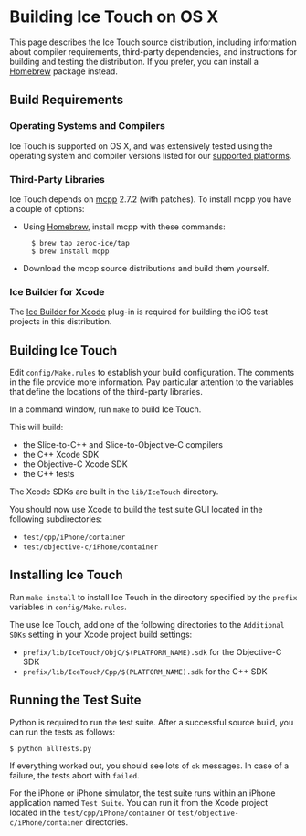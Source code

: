 # Building Ice Touch on OS X

This page describes the Ice Touch source distribution, including information
about compiler requirements, third-party dependencies, and instructions for
building and testing the distribution. If you prefer, you can install a
[Homebrew][1] package instead.

## Build Requirements

### Operating Systems and Compilers

Ice Touch is supported on OS X, and was extensively tested using the operating
system and compiler versions listed for our [supported platforms][2].

### Third-Party Libraries

Ice Touch depends on [mcpp][3] 2.7.2 (with patches). To install mcpp you have a
couple of options:

- Using [Homebrew][4], install mcpp with these commands:

        $ brew tap zeroc-ice/tap
        $ brew install mcpp

- Download the mcpp source distributions and build them yourself.

### Ice Builder for Xcode

The [Ice Builder for Xcode][5] plug-in is required for building the iOS test
projects in this distribution.

## Building Ice Touch

Edit `config/Make.rules` to establish your build configuration. The comments in
the file provide more information. Pay particular attention to the variables
that define the locations of the third-party libraries.

In a command window, run `make` to build Ice Touch. 

This will build:

- the Slice-to-C++ and Slice-to-Objective-C compilers
- the C++ Xcode SDK
- the Objective-C Xcode SDK
- the C++ tests
 
The Xcode SDKs are built in the `lib/IceTouch` directory.

You should now use Xcode to build the test suite GUI located in the
following subdirectories:

- `test/cpp/iPhone/container`
- `test/objective-c/iPhone/container`

## Installing Ice Touch

Run `make install` to install Ice Touch in the directory specified by the
`prefix` variables in `config/Make.rules`.

The use Ice Touch, add one of the following directories to the `Additional SDKs`
setting in your Xcode project build settings:

- `prefix/lib/IceTouch/ObjC/$(PLATFORM_NAME).sdk` for the Objective-C SDK
- `prefix/lib/IceTouch/Cpp/$(PLATFORM_NAME).sdk` for the C++ SDK

## Running the Test Suite

Python is required to run the test suite. After a successful source build, you
can run the tests as follows:

    $ python allTests.py

If everything worked out, you should see lots of `ok` messages. In case of a
failure, the tests abort with `failed`.

For the iPhone or iPhone simulator, the test suite runs within an iPhone
application named `Test Suite`. You can run it from the Xcode project located in
the `test/cpp/iPhone/container` or `test/objective-c/iPhone/container`
directories.

[1]: https://doc.zeroc.com/display/Ice36/Using+the+Ice+Touch+Binary+Distribution
[2]: https://zeroc.com/platforms_3_6_0.html
[3]: https://github.com/zeroc-ice/mcpp
[4]: http://brew.sh
[5]: https://github.com/zeroc-ice/ice-builder-xcode
